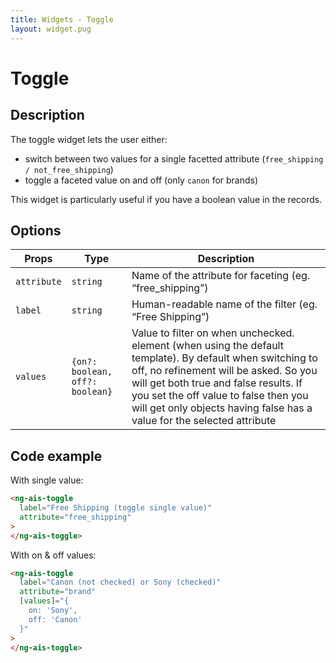 ```yaml
---
title: Widgets - Toggle
layout: widget.pug
---
```


# Toggle

## Description

The toggle widget lets the user either:

* switch between two values for a single facetted attribute (`free_shipping / not_free_shipping`)
* toggle a faceted value on and off (only `canon` for brands)

This widget is particularly useful if you have a boolean value in the records.

## Options

| Props           | Type                            | Description
| -               | -                               | -
| `attribute`     | `string`                        | Name of the attribute for faceting (eg. “free_shipping”)
| `label`         | `string`                        | Human-readable name of the filter (eg. “Free Shipping”)
| `values`        | `{on?: boolean, off?: boolean}` | Value to filter on when unchecked. element (when using the default template). By default when switching to off, no refinement will be asked. So you will get both true and false results. If you set the off value to false then you will get only objects having false has a value for the selected attribute

## Code example

With single value:

```html
<ng-ais-toggle
  label="Free Shipping (toggle single value)"
  attribute="free_shipping"
>
</ng-ais-toggle>
```

With on & off values:

```html
<ng-ais-toggle
  label="Canon (not checked) or Sony (checked)"
  attribute="brand"
  [values]="{
    on: 'Sony',
    off: 'Canon'
  }"
>
</ng-ais-toggle>
```

